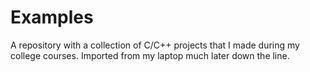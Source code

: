 # Examples
A repository with a collection of C/C++ projects that I made during my college courses. Imported from my laptop much later down the line.

